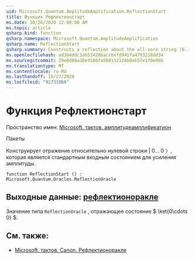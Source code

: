 ```yaml
---
uid: Microsoft.Quantum.AmplitudeAmplification.ReflectionStart
title: Функция Рефлектионстарт
ms.date: 10/26/2020 12:00:00 AM
ms.topic: article
qsharp.kind: function
qsharp.namespace: Microsoft.Quantum.AmplitudeAmplification
qsharp.name: ReflectionStart
qsharp.summary: Constructs a reflection about the all-zero string |0...0〉, which is the typical input state to amplitude amplification.
ms.openlocfilehash: ad3b4ddc1a653428bacc6efd941fa4703218dd34
ms.sourcegitcommit: 29e0d88a30e4166fa580132124b0eb57e1f0e986
ms.translationtype: MT
ms.contentlocale: ru-RU
ms.lasthandoff: 10/27/2020
ms.locfileid: "92731960"
---
```

# <a name="reflectionstart-function"></a>Функция Рефлектионстарт

Пространство имен: [Microsoft. тактов. амплитудеамплификатион](xref:Microsoft.Quantum.AmplitudeAmplification)

Пакеты [](https://nuget.org/packages/)


Конструирует отражение относительно нулевой строки | 0... 0 〉, которая является стандартным входным состоянием для усиления амплитуды.

```qsharp
function ReflectionStart () : Microsoft.Quantum.Oracles.ReflectionOracle
```


## <a name="output--reflectionoracle"></a>Выходные данные: [рефлектионоракле](xref:Microsoft.Quantum.Oracles.ReflectionOracle)

Значение типа `ReflectionOracle` , отражающее состояние $ \ket{0\cdots 0} $.

## <a name="see-also"></a>См. также:

- [Microsoft. тактов. Canon. Рефлектионоракле](xref:Microsoft.Quantum.Canon.ReflectionOracle)